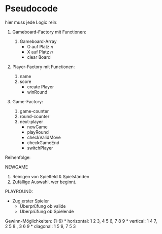 # Pseudocode

hier muss jede Logic rein: 

1. Gameboard-Factory mit Functionen: 
    1. Gameboard-Array
        * O auf Platz *n*
        * X auf Platz *n*
        * clear Board

2. Player-Factory mit Functionen:
    1. name
    2. score
        * create Player
        * winRound

3. Game-Factory:
    1. game-counter
    2. round-counter
    3. next-player
        * newGame
        * playRound
        * checkValidMove
        * checkGameEnd
        * switchPlayer

Reihenfolge: 

NEWGAME
1. Reinigen von Spielfeld & Spielständen
5. Zufällige Auswahl, wer beginnt.

PLAYROUND:
* Zug erster Spieler
    * Überprüfung ob valide
    * Überprüfung ob Spielende


Gewinn-Möglichkeiten: (1-9)
    * horizontal: 1 2 3, 4 5 6, 7 8 9
    * vertical: 1 4 7, 2 5 8 , 3 6 9
    * diagonal: 1 5 9, 7 5 3
